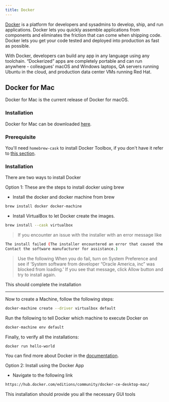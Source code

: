 ```yaml
---
title: Docker
---
```



[Docker](https://docs.docker.com) is a platform for developers and sysadmins to develop, ship, and run applications. Docker lets you quickly assemble applications from components and eliminates the friction that can come when shipping code. Docker lets you get your code tested and deployed into production as fast as possible.

With Docker, developers can build any app in any language using any toolchain. “Dockerized” apps are completely portable and can run anywhere - colleagues’ macOS and Windows laptops, QA servers running Ubuntu in the cloud, and production data center VMs running Red Hat.

## Docker for Mac

Docker for Mac is the current release of Docker for macOS.

### Installation

Docker for Mac can be downloaded [here](https://docs.docker.com/docker-for-mac/install/).

### Prerequisite

You'll need `homebrew-cask` to install Docker Toolbox, if you don't have it refer to [this section](/homebrew/cask).

### Installation

There are two ways to install Docker

Option 1: These are the steps to install docker using brew

* Install the docker and docker machine from brew

```sh
brew install docker docker-machine
```

* Install VirtualBox to let Docker create the images.

```sh
brew install --cask virtualbox
```

>If you encounter an issue with the installer with an error message like

```sh
The install failed (The installer encountered an error that caused the installation to fail.
Contact the software manufacturer for assistance.)
```

>Use the following When you do fail, turn on System Preference and see if ‘System software from developer “Oracle America, inc” was blocked from loading.’ If you see that message, click Allow button and try to install again.

This should complete the installation

---

Now to create a Machine, follow the following steps:

```sh
docker-machine create --driver virtualbox default
```

Run the following to tell Docker which machine to execute Docker on

```sh
docker-machine env default
```

Finally, to verify all the installations:

```sh
docker run hello-world
```

You can find more about Docker in the [documentation](https://docs.docker.com/).

Option 2: Install using the Docker App

* Navigate to the following link

```sh
https://hub.docker.com/editions/community/docker-ce-desktop-mac/
```

This installation should provide you all the necessary GUI tools
